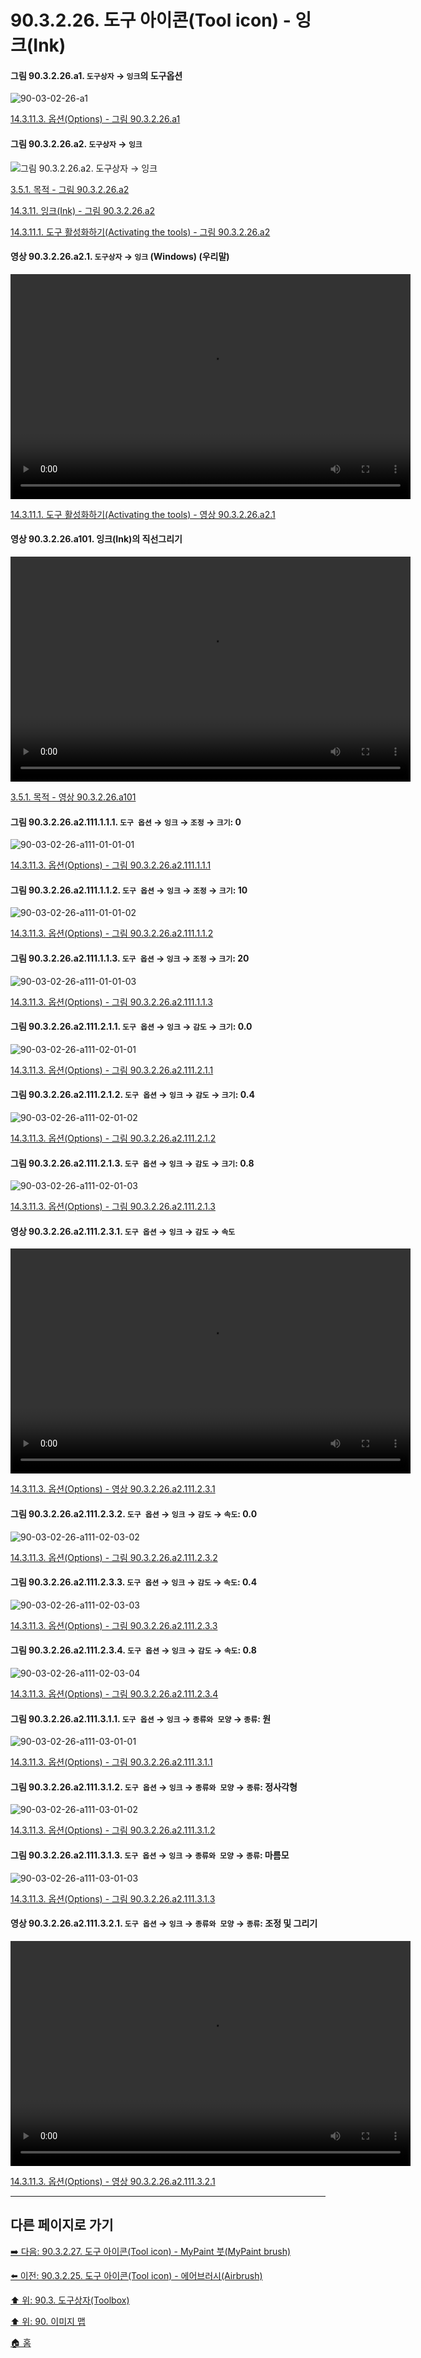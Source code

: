 # 90.3.2.26. 도구 아이콘(Tool icon) - 잉크(Ink)

<a id="90-03-02-26-a1"></a>

#### 그림 90.3.2.26.a1. `도구상자` → `잉크`의 도구옵션
![90-03-02-26-a1](https://github.com/wonder13662/gimp/assets/15767104/36d2ae91-e44c-4a60-95a2-3d465d9f16e4)

[14.3.11.3. 옵션(Options) - 그림 90.3.2.26.a1](./14-03-11-03-options.md#90-03-02-26-a1)

<a id="90-03-02-26-a2"></a>

#### 그림 90.3.2.26.a2. `도구상자` → `잉크`
![그림 90.3.2.26.a2. `도구상자` → `잉크`](https://github.com/wonder13662/gimp/assets/15767104/7cf5d992-ae21-45d0-88c5-fa9a5cccf23c)

[3.5.1. 목적 - 그림 90.3.2.26.a2](./03-05-01-intention.md#90-03-02-26-a2)

[14.3.11. 잉크(Ink) - 그림 90.3.2.26.a2](./14-03-11-00-ink.md#90-03-02-26-a2)

[14.3.11.1. 도구 활성화하기(Activating the tools) - 그림 90.3.2.26.a2](./14-03-11-01-activating_the_tool.md#90-03-02-26-a2)

<a id="90-03-02-26-a2-01"></a>

#### 영상 90.3.2.26.a2.1. `도구상자` → `잉크` (Windows) (우리말)
<video controls="controls" width="640" height="360" src="https://github.com/wonder13662/gimp/assets/15767104/a848149d-a95b-432a-902e-be815a3befba"></video>

[14.3.11.1. 도구 활성화하기(Activating the tools) - 영상 90.3.2.26.a2.1](./14-03-11-01-activating_the_tool.md#90-03-02-26-a2-01)

<a id="90-03-02-26-a101"></a>

#### 영상 90.3.2.26.a101. 잉크(Ink)의 직선그리기
<video controls="controls" width="640" height="360" environment="MacOS:Sonoma 14.2.1 GIMP 2.10.36" src="https://github.com/wonder13662/gimp/assets/15767104/c51b0ee6-da41-4c09-9771-af91e685fccd"></video>

[3.5.1. 목적 - 영상 90.3.2.26.a101](./03-05-01-intention.md#90-03-02-26-a101)

<a id="90-03-02-26-a111-01-01-01"></a>

#### 그림 90.3.2.26.a2.111.1.1.1. `도구 옵션` → `잉크` → `조정` → `크기`: 0
![90-03-02-26-a111-01-01-01](https://github.com/wonder13662/gimp/assets/15767104/11f3dbd2-506d-4660-b4e5-5f27c06e508d)

[14.3.11.3. 옵션(Options) - 그림 90.3.2.26.a2.111.1.1.1](./14-03-11-03-options.md#90-03-02-26-a111-01-01-01)

<a id="90-03-02-26-a111-01-01-02"></a>

#### 그림 90.3.2.26.a2.111.1.1.2. `도구 옵션` → `잉크` → `조정` → `크기`: 10
![90-03-02-26-a111-01-01-02](https://github.com/wonder13662/gimp/assets/15767104/82b00111-91c6-4907-a337-1ebf7cc223df)

[14.3.11.3. 옵션(Options) - 그림 90.3.2.26.a2.111.1.1.2](./14-03-11-03-options.md#90-03-02-26-a111-01-01-02)

<a id="90-03-02-26-a111-01-01-03"></a>

#### 그림 90.3.2.26.a2.111.1.1.3. `도구 옵션` → `잉크` → `조정` → `크기`: 20
![90-03-02-26-a111-01-01-03](https://github.com/wonder13662/gimp/assets/15767104/880564cd-66b9-428d-8a03-5264c6c1652c)

[14.3.11.3. 옵션(Options) - 그림 90.3.2.26.a2.111.1.1.3](./14-03-11-03-options.md#90-03-02-26-a111-01-01-03)

<a id="90-03-02-26-a111-02-01-01"></a>

#### 그림 90.3.2.26.a2.111.2.1.1. `도구 옵션` → `잉크` → `감도` → `크기`: 0.0
![90-03-02-26-a111-02-01-01](https://github.com/wonder13662/gimp/assets/15767104/e2c8392a-b7a2-48a4-9b19-c2e01430bfb8)

[14.3.11.3. 옵션(Options) - 그림 90.3.2.26.a2.111.2.1.1](./14-03-11-03-options.md#90-03-02-26-a111-02-01-01)

<a id="90-03-02-26-a111-02-01-02"></a>

#### 그림 90.3.2.26.a2.111.2.1.2. `도구 옵션` → `잉크` → `감도` → `크기`: 0.4
![90-03-02-26-a111-02-01-02](https://github.com/wonder13662/gimp/assets/15767104/cd151604-8214-4da8-88c7-aea8c635f7da)

[14.3.11.3. 옵션(Options) - 그림 90.3.2.26.a2.111.2.1.2](./14-03-11-03-options.md#90-03-02-26-a111-02-01-02)

<a id="90-03-02-26-a111-02-01-03"></a>

#### 그림 90.3.2.26.a2.111.2.1.3. `도구 옵션` → `잉크` → `감도` → `크기`: 0.8
![90-03-02-26-a111-02-01-03](https://github.com/wonder13662/gimp/assets/15767104/264c989a-594d-4053-9b35-d1794fa68d06)

[14.3.11.3. 옵션(Options) - 그림 90.3.2.26.a2.111.2.1.3](./14-03-11-03-options.md#90-03-02-26-a111-02-01-03)

<a id="90-03-02-26-a111-02-03-01"></a>

#### 영상 90.3.2.26.a2.111.2.3.1. `도구 옵션` → `잉크` → `감도` → `속도`
<video controls="controls" width="640" height="360" src="https://github.com/wonder13662/gimp/assets/15767104/c42444dc-ef09-4fff-95b7-edb146fb566a"></video>

[14.3.11.3. 옵션(Options) - 영상 90.3.2.26.a2.111.2.3.1](./14-03-11-03-options.md#90-03-02-26-a111-02-03-01)

<a id="90-03-02-26-a111-02-03-02"></a>

#### 그림 90.3.2.26.a2.111.2.3.2. `도구 옵션` → `잉크` → `감도` → `속도`: 0.0
![90-03-02-26-a111-02-03-02](https://github.com/wonder13662/gimp/assets/15767104/186a483a-a393-4394-9d25-86d44eab0a22)

[14.3.11.3. 옵션(Options) - 그림 90.3.2.26.a2.111.2.3.2](./14-03-11-03-options.md#90-03-02-26-a111-02-03-02)

<a id="90-03-02-26-a111-02-03-03"></a>

#### 그림 90.3.2.26.a2.111.2.3.3. `도구 옵션` → `잉크` → `감도` → `속도`: 0.4
![90-03-02-26-a111-02-03-03](https://github.com/wonder13662/gimp/assets/15767104/1cfff3c4-9954-4068-82d6-8cf1f9444723)

[14.3.11.3. 옵션(Options) - 그림 90.3.2.26.a2.111.2.3.3](./14-03-11-03-options.md#90-03-02-26-a111-02-03-03)

<a id="90-03-02-26-a111-02-03-04"></a>

#### 그림 90.3.2.26.a2.111.2.3.4. `도구 옵션` → `잉크` → `감도` → `속도`: 0.8
![90-03-02-26-a111-02-03-04](https://github.com/wonder13662/gimp/assets/15767104/35171949-2072-42c0-a2b1-a3df8817f1c3)

[14.3.11.3. 옵션(Options) - 그림 90.3.2.26.a2.111.2.3.4](./14-03-11-03-options.md#90-03-02-26-a111-02-03-04)

<a id="90-03-02-26-a111-03-01-01"></a>

#### 그림 90.3.2.26.a2.111.3.1.1. `도구 옵션` → `잉크` → `종류와 모양` → `종류`: 원
![90-03-02-26-a111-03-01-01](https://github.com/wonder13662/gimp/assets/15767104/79ddf9c3-4516-4e75-a14f-57c7dfbb2979)

[14.3.11.3. 옵션(Options) - 그림 90.3.2.26.a2.111.3.1.1](./14-03-11-03-options.md#90-03-02-26-a111-03-01-01)

<a id="90-03-02-26-a111-03-01-02"></a>

#### 그림 90.3.2.26.a2.111.3.1.2. `도구 옵션` → `잉크` → `종류와 모양` → `종류`: 정사각형
![90-03-02-26-a111-03-01-02](https://github.com/wonder13662/gimp/assets/15767104/5030e41d-9330-4aae-b1b2-68a0e20b36f6)

[14.3.11.3. 옵션(Options) - 그림 90.3.2.26.a2.111.3.1.2](./14-03-11-03-options.md#90-03-02-26-a111-03-01-02)

<a id="90-03-02-26-a111-03-01-03"></a>

#### 그림 90.3.2.26.a2.111.3.1.3. `도구 옵션` → `잉크` → `종류와 모양` → `종류`: 마름모
![90-03-02-26-a111-03-01-03](https://github.com/wonder13662/gimp/assets/15767104/27003e70-ed4d-49f2-b0a2-7fcac2070135)

[14.3.11.3. 옵션(Options) - 그림 90.3.2.26.a2.111.3.1.3](./14-03-11-03-options.md#90-03-02-26-a111-03-01-03)

<a id="90-03-02-26-a111-03-02-01"></a>

#### 영상 90.3.2.26.a2.111.3.2.1. `도구 옵션` → `잉크` → `종류와 모양` → `종류`: 조정 및 그리기
<video controls="controls" width="640" height="360" src="https://github.com/wonder13662/gimp/assets/15767104/db03de08-6bb6-4c30-bd0b-e858cb90c0d1"></video>

[14.3.11.3. 옵션(Options) - 영상 90.3.2.26.a2.111.3.2.1](./14-03-11-03-options.md#90-03-02-26-a111-03-02-01)

***

## 다른 페이지로 가기

[➡️ 다음: 90.3.2.27. 도구 아이콘(Tool icon) - MyPaint 붓(MyPaint brush)](./90-03-02-27-mypaint_brush.md)

[⬅️ 이전: 90.3.2.25. 도구 아이콘(Tool icon) - 에어브러시(Airbrush)](./90-03-02-25-airbrush.md)

[⬆️ 위: 90.3. 도구상자(Toolbox)](./90-03-00-toolbox.md)

[⬆️ 위: 90. 이미지 맵](./90-00-image-map.md)

[🏠 홈](./00-home.md)
